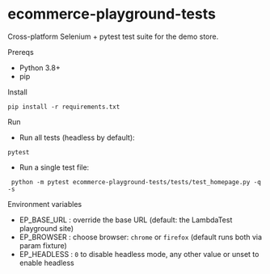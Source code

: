 # ecommerce-playground-tests

Cross-platform Selenium + pytest test suite for the demo store.

Prereqs
- Python 3.8+
- pip

Install
```
pip install -r requirements.txt
```

Run
- Run all tests (headless by default):
```
pytest
```

- Run a single test file:
```
 python -m pytest ecommerce-playground-tests/tests/test_homepage.py -q -s
```

Environment variables
- EP_BASE_URL : override the base URL (default: the LambdaTest playground site)
- EP_BROWSER : choose browser: `chrome` or `firefox` (default runs both via param fixture)
- EP_HEADLESS : `0` to disable headless mode, any other value or unset to enable headless
